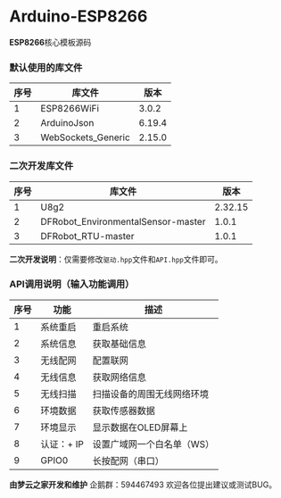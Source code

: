 # Arduino-ESP8266

 **ESP8266**核心模板源码



### 默认使用的库文件

| 序号 | 库文件             | 版本   |
| ---- | ------------------ | ------ |
| 1    | ESP8266WiFi        | 3.0.2  |
| 2    | ArduinoJson        | 6.19.4 |
| 3    | WebSockets_Generic | 2.15.0 |



### 二次开发库文件

| 序号 | 库文件                             | 版本    |
| ---- | ---------------------------------- | ------- |
| 1    | U8g2                               | 2.32.15 |
| 2    | DFRobot_EnvironmentalSensor-master | 1.0.1   |
| 3    | DFRobot_RTU-master                 | 1.0.1   |

**二次开发说明**：仅需要修改`驱动.hpp`文件和`API.hpp`文件即可。



### API调用说明（输入功能调用）

| 序号 | 功能       | 描述                       |
| ---- | ---------- | -------------------------- |
| 1    | 系统重启   | 重启系统                   |
| 2    | 系统信息   | 获取基础信息               |
| 3    | 无线配网   | 配置联网                   |
| 4    | 无线信息   | 获取网络信息               |
| 5    | 无线扫描   | 扫描设备的周围无线网络环境 |
| 6    | 环境数据   | 获取传感器数据             |
| 7    | 环境显示   | 显示数据在OLED屏幕上       |
| 8    | 认证：+ IP | 设置广域网一个白名单（WS） |
| 9    | GPIO0      | 长按配网（串口）           |


**由梦云之家开发和维护**
企鹅群：594467493
欢迎各位提出建议或测试BUG。
